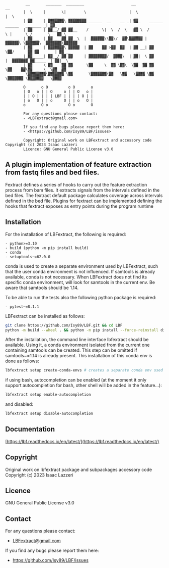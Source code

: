 ```
         __       _______  ________                     __                                  __     
        |  \     |       \|        \                   |  \                                |  \    
        | ▓▓     | ▓▓▓▓▓▓▓\ ▓▓▓▓▓▓▓▓ ______  __    __ _| ▓▓_    ______   ______   _______ _| ▓▓_   
        | ▓▓     | ▓▓__/ ▓▓ ▓▓__    /      \|  \  /  \   ▓▓ \  /      \ |      \ /       \   ▓▓ \  
        | ▓▓     | ▓▓    ▓▓ ▓▓  \  |  ▓▓▓▓▓▓\\▓▓\/  ▓▓\▓▓▓▓▓▓ |  ▓▓▓▓▓▓\ \▓▓▓▓▓▓\  ▓▓▓▓▓▓▓\▓▓▓▓▓▓  
        | ▓▓     | ▓▓▓▓▓▓▓\ ▓▓▓▓▓  | ▓▓    ▓▓ >▓▓  ▓▓  | ▓▓ __| ▓▓   \▓▓/      ▓▓ ▓▓       | ▓▓ __ 
        | ▓▓_____| ▓▓__/ ▓▓ ▓▓     | ▓▓▓▓▓▓▓▓/  ▓▓▓▓\  | ▓▓|  \ ▓▓     |  ▓▓▓▓▓▓▓ ▓▓_____  | ▓▓|  \
        | ▓▓     \ ▓▓    ▓▓ ▓▓      \▓▓     \  ▓▓ \▓▓\  \▓▓  ▓▓ ▓▓      \▓▓    ▓▓\▓▓     \  \▓▓  ▓▓
         \▓▓▓▓▓▓▓▓\▓▓▓▓▓▓▓ \▓▓       \▓▓▓▓▓▓▓\▓▓   \▓▓   \▓▓▓▓ \▓▓       \▓▓▓▓▓▓▓ \▓▓▓▓▓▓▓   \▓▓▓▓ 
    
        O       o O         o O       o
        | O   o | | O     o | | O   o |
        | | O | | | | LBF | | | | O | |
        | o   O | | o     O | | o   O |
        o       O o         O o       O
        
        For any questions please contact: 
        - <LBFextract@gmail.com>

        If you find any bugs please report them here:
        - <https://github.com/Isy89/LBF/issues>

        Copyright: Original work on LBFextract and accessory code Copyright (c) 2023 Isaac Lazzeri
        Licence: GNU General Public License v3.0
```

## A plugin implementation of feature extraction from fastq files and bed files.

Fextract defines a series of hooks to carry out the feature extraction process from bam files. It extracts signals from
the intervals defined in the bed files. The fextract default package calculates coverage across intervals defined in the
bed file. Plugins for fextract can be implemented defining the hooks that fextract exposes as entry points during the
program runtime

## Installation

For the installation of LBFextract, the following is required:

    - python>=3.10
    - build (python -m pip install build)
    - conda 
    - setuptools~=62.0.0

conda is used to create a separate environment used by LBFextract, such that the user conda environment is 
not influenced. If samtools is already available, conda is not necessary. When LBFextract does not find its specific 
conda environment, will look for samtools in the current env. Be aware that samtools should be 1.14.

To be able to run the tests also the following python package is required:

    - pytest~=8.1.1



LBFextract can be installed as follows:

```bash
git clone https://github.com/Isy89/LBF.git && cd LBF
python -m build --wheel . && python -m pip install --force-reinstall dist/*.whl # "python -m pip install ." should also work
```

After the installation, the command line interface lbfextract should be available.
Using it, a conda environment isolated from the current one containing samtools can be created.
This step can be omitted if samtools~=1.14 is already present.
This installation of this conda env is done as follows:

```bash
lbfextract setup create-conda-envs # creates a separate conda env used for filtering the bam files and other steps
```

if using bash, autocompletion can be enabled (at the moment it only support autocompletion for bash, other shell will be added in the feature...):

```bash
lbfextract setup enable-autocompletion
```

and disabled:

```bash
lbfextract setup disable-autocompletion
```

## Documentation

[https://lbf.readthedocs.io/en/latest/](https://lbf.readthedocs.io/en/latest/)


## Copyright

Original work on lbfextract package and subpackages accessory code Copyright (c) 2023 Isaac Lazzeri

## Licence

GNU General Public License v3.0

## Contact

For any questions please contact:

* <LBFextract@gmail.com>

If you find any bugs please report them here:

* <https://github.com/Isy89/LBF/issues> 
